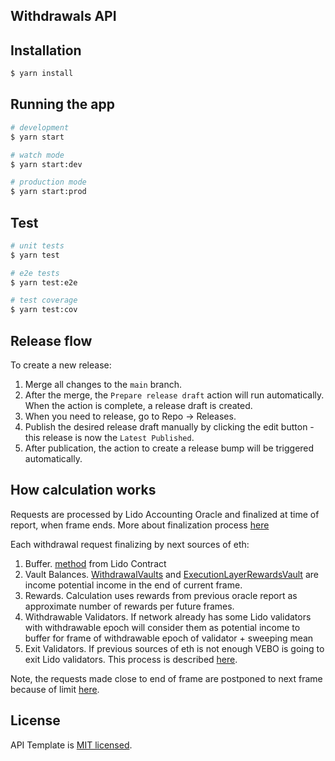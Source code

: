## Withdrawals API

## Installation

```bash
$ yarn install
```

## Running the app

```bash
# development
$ yarn start

# watch mode
$ yarn start:dev

# production mode
$ yarn start:prod
```

## Test

```bash
# unit tests
$ yarn test

# e2e tests
$ yarn test:e2e

# test coverage
$ yarn test:cov
```

## Release flow

To create a new release:

1. Merge all changes to the `main` branch.
1. After the merge, the `Prepare release draft` action will run automatically. When the action is complete, a release draft is created.
1. When you need to release, go to Repo → Releases.
1. Publish the desired release draft manually by clicking the edit button - this release is now the `Latest Published`.
1. After publication, the action to create a release bump will be triggered automatically.

## How calculation works
Requests are processed by Lido Accounting Oracle and finalized at time of report, when frame ends.
More about finalization process [here](https://docs.lido.fi/guides/oracle-spec/accounting-oracle#request-finalization)

Each withdrawal request finalizing by next sources of eth:

1. Buffer. [method](https://docs.lido.fi/contracts/lido#getbufferedether) from Lido Contract
2. Vault Balances. [WithdrawalVaults](https://docs.lido.fi/contracts/withdrawal-vault) and [ExecutionLayerRewardsVault](https://docs.lido.fi/contracts/lido-execution-layer-rewards-vault) are income potential income in the end of current frame.
3. Rewards. Calculation uses rewards from previous oracle report as approximate number of rewards per future frames.
4. Withdrawable Validators. If network already has some Lido validators with withdrawable epoch will consider them as potential income to buffer for frame of withdrawable epoch of validator + sweeping mean
5. Exit Validators. If previous sources of eth is not enough VEBO is going to exit Lido validators. This process is described [here](https://docs.lido.fi/guides/oracle-spec/validator-exit-bus/).

Note, the requests made close to end of frame are postponed to next frame because of limit [here](https://docs.lido.fi/contracts/oracle-report-sanity-checker#getoraclereportlimits).

## License

API Template is [MIT licensed](LICENSE).
